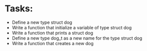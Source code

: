 # Tasks:
- Define a new type struct dog
- Write a function that initialize a variable of type struct dog
- Write a function that prints a struct dog
- Define a new type dog_t as a new name for the type struct dog
- Write a function that creates a new dog